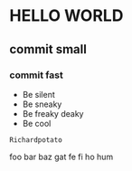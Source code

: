 # HELLO WORLD
## commit small
### commit fast
- Be silent
- Be sneaky
- Be freaky deaky
- Be cool

~~~
Richardpotato
~~~




foo bar baz gat
fe fi ho hum
